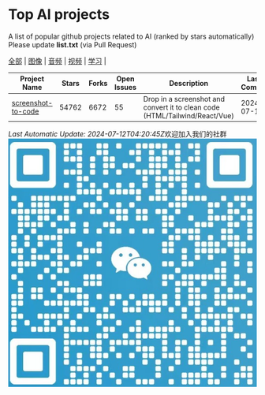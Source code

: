 # Top AI projects
A list of popular github projects related to AI (ranked by stars automatically)
Please update **list.txt** (via Pull Request)

<a href="./README.md">全部</a> |   <a href="./READMEpicture.md">图像</a> |   <a href="./READMEaudio.md">音频</a> | <a href="./READMEvideo.md">视频</a> | <a href="./READMElearn.md">学习</a> | 

| Project Name | Stars | Forks | Open Issues | Description | Last Commit |
| ------------ | ----- | ----- | ----------- | ----------- | ----------- |
| [screenshot-to-code](https://github.com/abi/screenshot-to-code) | 54762 | 6672 | 55 | Drop in a screenshot and convert it to clean code (HTML/Tailwind/React/Vue) | 2024-07-11 |

*Last Automatic Update: 2024-07-12T04:20:45Z*欢迎加入我们的社群 ![](https://raw.githubusercontent.com/mouuii/picture/master/weichat.jpg) 